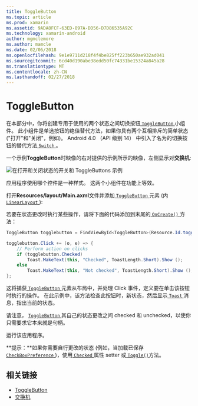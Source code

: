 ```yaml
---
title: ToggleButton
ms.topic: article
ms.prod: xamarin
ms.assetid: 9ADA8FCF-63ED-897A-DD56-D7D86535A92C
ms.technology: xamarin-android
author: mgmclemore
ms.author: mamcle
ms.date: 02/06/2018
ms.openlocfilehash: 9e1e9711d218f4f4be825ff223b650ae932ad041
ms.sourcegitcommit: 6cd40d190abe38edd50fc74331be15324a845a28
ms.translationtype: MT
ms.contentlocale: zh-CN
ms.lasthandoff: 02/27/2018
---
```

# <a name="togglebutton"></a>ToggleButton

在本部分中，你将创建专用于使用的两个状态之间切换按钮[ `ToggleButton` ](https://developer.xamarin.com/api/type/Android.Widget.ToggleButton/)小组件。 此小组件是单选按钮的绝佳替代方法，如果你具有两个互相排斥的简单状态 ("打开"和"关闭"，例如)。 Android 4.0 （API 级别 14） 中引入了名为的切换按钮的替代方法[ `Switch` ](https://developer.xamarin.com/api/type/Android.Widget.Switch/)。

一个示例**ToggleButton**时映像的右对提供的示例所示的映像，左侧显示对**交换机**:

![在打开和关闭状态的开关和 ToggleButtons 示例](toggle-button-images/togglebutton-switch.png)  

应用程序使用哪个控件是一种样式。 这两个小组件在功能上等效。

打开**Resources/layout/Main.axml**文件并添加[ `ToggleButton` ](https://developer.xamarin.com/api/type/Android.Widget.ToggleButton/)元素 (内[ `LinearLayout` ](https://developer.xamarin.com/api/type/Android.Widget.LinearLayout/)):

若要在状态更改时执行某些操作，请将下面的代码添加到末尾的[ `OnCreate()` ](https://developer.xamarin.com/api/member/Android.App.Activity.OnCreate/p/Android.OS.Bundle/Android.OS.PersistableBundle)方法：

```csharp
ToggleButton togglebutton = FindViewById<ToggleButton>(Resource.Id.togglebutton);

togglebutton.Click += (o, e) => {
    // Perform action on clicks
    if (togglebutton.Checked)
        Toast.MakeText(this, "Checked", ToastLength.Short).Show ();
    else
        Toast.MakeText(this, "Not checked", ToastLength.Short).Show ();
};
```

这将捕获[ `ToggleButton` ](https://developer.xamarin.com/api/type/Android.Widget.ToggleButton/)元素从布局中，并处理 Click 事件，定义要在单击该按钮时执行的操作。 在此示例中，该方法检查此按钮时，新状态，然后显示[ `Toast` ](https://developer.xamarin.com/api/type/Android.Widget.Toast/)消息，指出当前的状态。

请注意， [ `ToggleButton` ](https://developer.xamarin.com/api/type/Android.Widget.ToggleButton/)其自己的状态更改之间 checked 和 unchecked，以使你只需要求它本来就是句柄。

运行该应用程序。


**提示：**如果你需要自行更改的状态 (例如，当加载已保存[ `CheckBoxPreference` ](https://developer.xamarin.com/api/type/Android.Preferences.CheckBoxPreference/))，使用[ `Checked` ](https://developer.xamarin.com/api/property/Android.Widget.CompoundButton.Checked/)属性 setter 或[ `Toggle()`](https://developer.xamarin.com/api/member/Android.Widget.CompoundButton.Toggle/)方法。


## <a name="related-links"></a>相关链接

- [ToggleButton](http://developer.android.com/reference/android/widget/ToggleButton.html)
- [交换机](http://developer.android.com/reference/android/widget/Switch.html)
